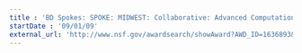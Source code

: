 ```yaml
---
title : 'BD Spokes: SPOKE: MIDWEST: Collaborative: Advanced Computational Neuroscience Network (ACNN)'
startDate : '09/01/09'
external_url: 'http://www.nsf.gov/awardsearch/showAward?AWD_ID=1636893&HistoricalAwards=false'
---
```

